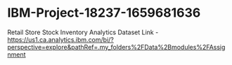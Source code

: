 # IBM-Project-18237-1659681636
Retail Store Stock Inventory Analytics
Dataset Link - https://us1.ca.analytics.ibm.com/bi/?perspective=explore&pathRef=.my_folders%2FData%2Bmodules%2FAssignment
